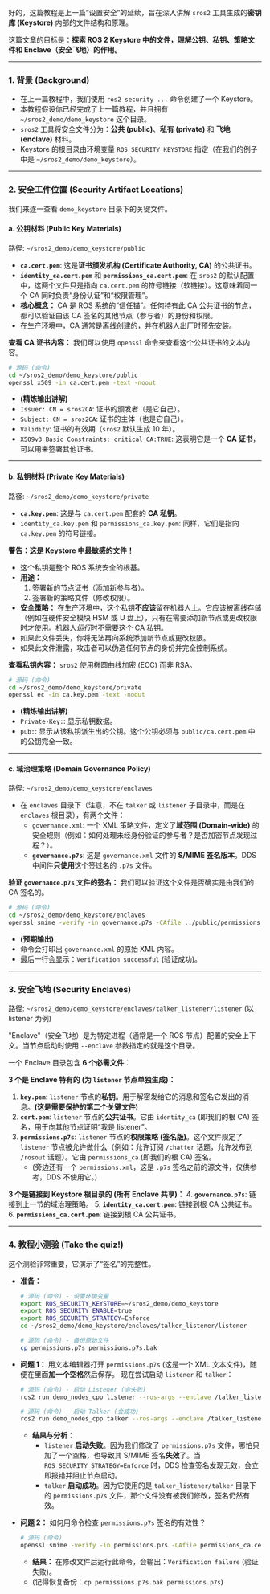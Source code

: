 好的，这篇教程是上一篇“设置安全”的延续，旨在深入讲解 `sros2` 工具生成的**密钥库 (Keystore)** 内部的文件结构和原理。

这篇文章的目标是：**探索 ROS 2 Keystore 中的文件，理解公钥、私钥、策略文件和 Enclave（安全飞地）的作用。**

-----

### 1\. 背景 (Background)

  * 在上一篇教程中，我们使用 `ros2 security ...` 命令创建了一个 Keystore。
  * 本教程假设你已经完成了上一篇教程，并且拥有 `~/sros2_demo/demo_keystore` 这个目录。
  * `sros2` 工具将安全文件分为：**公共 (public)**、**私有 (private)** 和 **飞地 (enclave)** 材料。
  * Keystore 的根目录由环境变量 `ROS_SECURITY_KEYSTORE` 指定（在我们的例子中是 `~/sros2_demo/demo_keystore`）。

-----

### 2\. 安全工件位置 (Security Artifact Locations)

我们来逐一查看 `demo_keystore` 目录下的关键文件。

#### a. 公钥材料 (Public Key Materials)

路径: `~/sros2_demo/demo_keystore/public`

  * **`ca.cert.pem`**: 这是**证书颁发机构 (Certificate Authority, CA)** 的公共证书。
  * **`identity_ca.cert.pem`** 和 **`permissions_ca.cert.pem`**: 在 `sros2` 的默认配置中，这两个文件只是指向 `ca.cert.pem` 的符号链接（软链接）。这意味着同一个 CA 同时负责“身份认证”和“权限管理”。
  * **核心概念：** CA 是 ROS 系统的“信任锚”。任何持有此 CA 公共证书的节点，都可以验证由该 CA 签名的其他节点（参与者）的身份和权限。
  * 在生产环境中，CA 通常是离线创建的，并在机器人出厂时预先安装。

**查看 CA 证书内容：**
我们可以使用 `openssl` 命令来查看这个公共证书的文本内容。

```bash
# 源码 (命令)
cd ~/sros2_demo/demo_keystore/public
openssl x509 -in ca.cert.pem -text -noout
```

  * **(精炼输出讲解)**
  * `Issuer: CN = sros2CA`: 证书的颁发者（是它自己）。
  * `Subject: CN = sros2CA`: 证书的主体（也是它自己）。
  * `Validity`: 证书的有效期（`sros2` 默认生成 10 年）。
  * `X509v3 Basic Constraints: critical CA:TRUE`: 这表明它是一个 **CA 证书**，可以用来签署其他证书。

-----

#### b. 私钥材料 (Private Key Materials)

路径: `~/sros2_demo/demo_keystore/private`

  * **`ca.key.pem`**: 这是与 `ca.cert.pem` 配套的 **CA 私钥**。
  * `identity_ca.key.pem` 和 `permissions_ca.key.pem`: 同样，它们是指向 `ca.key.pem` 的符号链接。

**警告：这是 Keystore 中最敏感的文件！**

  * 这个私钥是整个 ROS 系统安全的根基。
  * **用途：**
    1.  签署新的节点证书（添加新参与者）。
    2.  签署新的策略文件（修改权限）。
  * **安全策略：** 在生产环境中，这个私钥**不应该**留在机器人上。它应该被离线存储（例如在硬件安全模块 HSM 或 U 盘上），只有在需要添加新节点或更改权限时才使用。机器人*运行*时不需要这个 CA 私钥。
  * 如果此文件丢失，你将无法再向系统添加新节点或更改权限。
  * 如果此文件泄露，攻击者可以伪造任何节点的身份并完全控制系统。

**查看私钥内容：**
`sros2` 使用椭圆曲线加密 (ECC) 而非 RSA。

```bash
# 源码 (命令)
cd ~/sros2_demo/demo_keystore/private
openssl ec -in ca.key.pem -text -noout
```

  * **(精炼输出讲解)**
  * `Private-Key:`: 显示私钥数据。
  * `pub:`: 显示从该私钥派生出的公钥。这个公钥必须与 `public/ca.cert.pem` 中的公钥完全一致。

-----

#### c. 域治理策略 (Domain Governance Policy)

路径: `~/sros2_demo/demo_keystore/enclaves`

  * 在 `enclaves` 目录下（注意，不在 `talker` 或 `listener` 子目录中，而是在 `enclaves` 根目录），有两个文件：
      * `governance.xml`: 一个 XML 策略文件，定义了**域范围 (Domain-wide)** 的安全规则（例如：如何处理未经身份验证的参与者？是否加密节点发现过程？）。
      * **`governance.p7s`**: 这是 `governance.xml` 文件的 **S/MIME 签名版本**。DDS 中间件**只使用**这个签过名的 `.p7s` 文件。

**验证 `governance.p7s` 文件的签名：**
我们可以验证这个文件是否确实是由我们的 CA 签名的。

```bash
# 源码 (命令)
cd ~/sros2_demo/demo_keystore/enclaves
openssl smime -verify -in governance.p7s -CAfile ../public/permissions_ca.cert.pem
```

  * **(预期输出)**
  * 命令会打印出 `governance.xml` 的原始 XML 内容。
  * 最后一行会显示：`Verification successful` (验证成功)。

-----

### 3\. 安全飞地 (Security Enclaves)

路径: `~/sros2_demo/demo_keystore/enclaves/talker_listener/listener` (以 listener 为例)

"Enclave"（安全飞地）是为特定进程（通常是一个 ROS 节点）配置的安全上下文。当节点启动时使用 `--enclave` 参数指定的就是这个目录。

一个 Enclave 目录包含 **6 个必需文件**：

**3 个是 Enclave 特有的 (为 `listener` 节点单独生成)：**

1.  **`key.pem`**: `listener` 节点的**私钥**。用于解密发给它的消息和签名它发出的消息。**(这是需要保护的第二个关键文件)**
2.  **`cert.pem`**: `listener` 节点的**公共证书**。它由 `identity_ca` (即我们的根 CA) 签名，用于向其他节点证明“我是 listener”。
3.  **`permissions.p7s`**: `listener` 节点的**权限策略 (签名版)**。这个文件规定了 `listener` 节点被允许做什么（例如：允许订阅 `/chatter` 话题，允许发布到 `/rosout` 话题）。它由 `permissions_ca` (即我们的根 CA) 签名。
      * (旁边还有一个 `permissions.xml`，这是 `.p7s` 签名之前的源文件，仅供参考，DDS 不使用它。)

**3 个是链接到 Keystore 根目录的 (所有 Enclave 共享)：**
4\.  **`governance.p7s`**: 链接到上一节的域治理策略。
5\.  **`identity_ca.cert.pem`**: 链接到根 CA 公共证书。
6\.  **`permissions_ca.cert.pem`**: 链接到根 CA 公共证书。

-----

### 4\. 教程小测验 (Take the quiz\!)

这个测验非常重要，它演示了“签名”的完整性。

  * **准备：**

    ```bash
    # 源码 (命令) - 设置环境变量
    export ROS_SECURITY_KEYSTORE=~/sros2_demo/demo_keystore
    export ROS_SECURITY_ENABLE=true
    export ROS_SECURITY_STRATEGY=Enforce
    cd ~/sros2_demo/demo_keystore/enclaves/talker_listener/listener

    # 源码 (命令) - 备份原始文件
    cp permissions.p7s permissions.p7s.bak
    ```

  * **问题 1：**
    用文本编辑器打开 `permissions.p7s` (这是一个 XML 文本文件)，随便在里面**加一个空格**然后保存。
    现在尝试启动 `listener` 和 `talker`：

    ```bash
    # 源码 (命令) - 启动 Listener (会失败)
    ros2 run demo_nodes_cpp listener --ros-args --enclave /talker_listener/listener

    # 源码 (命令) - 启动 Talker (会成功)
    ros2 run demo_nodes_cpp talker --ros-args --enclave /talker_listener/talker
    ```

      * **结果与分析：**
          * `listener` **启动失败**。因为我们修改了 `permissions.p7s` 文件，哪怕只加了一个空格，也导致其 S/MIME 签名**失效**了。当 `ROS_SECURITY_STRATEGY=Enforce` 时，DDS 检查签名发现无效，会立即报错并阻止节点启动。
          * `talker` **启动成功**。因为它使用的是 `talker_listener/talker` 目录下的 `permissions.p7s` 文件，那个文件没有被我们修改，签名仍然有效。

  * **问题 2：**
    如何用命令检查 `permissions.p7s` 签名的有效性？

    ```bash
    # 源码 (命令)
    openssl smime -verify -in permissions.p7s -CAfile permissions_ca.cert.pem
    ```

      * **结果：** 在修改文件后运行此命令，会输出：`Verification failure` (验证失败)。
      * (记得恢复备份：`cp permissions.p7s.bak permissions.p7s`)